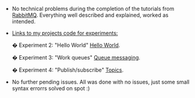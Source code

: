 - No technical problems during the completion of the tutorials from [RabbitMQ](https://www.rabbitmq.com/getstarted.html). Everything well described and explained, worked as intended.


- <u>Links to my projects code for experiments:</u>
  	
  	� Experiment 2: "Hello World" [Hello World](https://github.com/wpa001/dat250/tree/master/expass7/Hello-World).
    
    � Experiment 3: "Work queues" [Queue messaging](https://github.com/wpa001/dat250/tree/master/expass7/Queue-messaging).
  	
  	� Experiment 4: "Publish/subscribe" [Topics](https://github.com/wpa001/dat250/tree/master/expass7/Topics).



- No further pending issues. All was done with no issues, just some small syntax errorrs solved on spot :)